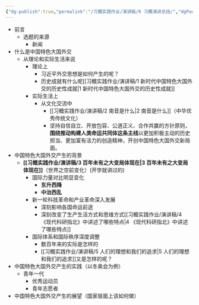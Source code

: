 ```yaml
---
{"dg-publish":true,"permalink":"/习概实践作业/演讲稿/0 习概演讲总括/","dgPassFrontmatter":true}
---
```



- 前言
    - 选题的来源
        - 新闻
- 什么是中国特色大国外交
    - 从理论和实际生活来说
        - 理论上
            - 习近平外交思想是如何产生的呢？
            - 历史成就有什么呢[[习概实践作业/演讲稿/1 新时代中国特色大国外交的历史性成就\|1 新时代中国特色大国外交的历史性成就]]
        - 实际生活上
            - 从文化交流中
                - [[习概实践作业/演讲稿/2 南音是什么\|2 南音是什么]]（中华优秀传统文化）
                - 坚持自信自立、开放包容、公道正义、合作共赢的方针原则，**围绕推动构建人类命运共同体这条主线**以更加积极主动的历史担当、更加富有活力的创造精神，开创中国特色大国外交新局面。
- 中国特色大国外交产生的背景
    - **[[习概实践作业/演讲稿/3 百年未有之大变局体现在\|3 百年未有之大变局体现在]]**（世界之空前变化）(开学就讲过的)
        - 国际力量对比明显变化
            - **东升西降**
            - **中治西乱**
        - 新一轮科技革命和产业革命深入发展
            - 深刻影响各国命运前途
            - 深刻改变了生产生活方式和思维方式[[习概实践作业/演讲稿/4 《现代科研指北》中讲述了哪些特点\|4 《现代科研指北》中讲述了哪些特点]]
        - 国际体系和国际秩序深度调整
            - 数百年来的实际是怎样的
            - [[习概实践作业/演讲稿/5 人们的理想和我们的追求\|5 人们的理想和我们的追求]]又是怎样的呢？
- 中国特色大国外交产生的实践（以冬奥会为例）
    - 青年一代
        - 优秀运动员
        - 青年志愿者
- 中国特色大国外交产生的展望（国家层面上该如何做）

